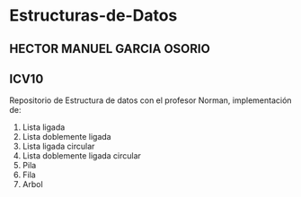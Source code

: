 # Estructuras-de-Datos
HECTOR MANUEL GARCIA OSORIO
--------------------
ICV10
-------
Repositorio de Estructura de datos con el profesor Norman, implementación de:

1. Lista ligada
2. Lista doblemente ligada
3. Lista ligada circular
4. Lista doblemente ligada circular
5. Pila
6. Fila
7. Arbol
